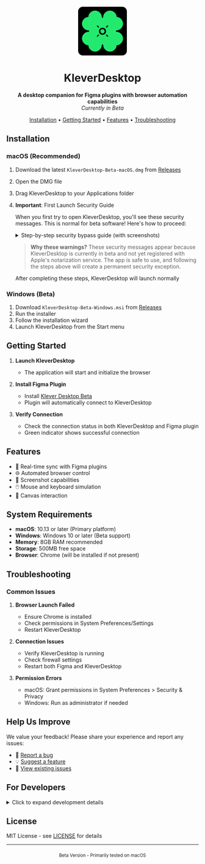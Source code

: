 <p align="center">
  <img src="app/src/main/resources/icon.png" width="128" height="128" alt="KleverDesktop Logo">
</p>

<h1 align="center">KleverDesktop</h1>

<p align="center">
  <b>A desktop companion for Figma plugins with browser automation capabilities</b>
  <br>
  <i>Currently in Beta</i>
</p>

<p align="center">
  <a href="#installation">Installation</a> •
  <a href="#getting-started">Getting Started</a> •
  <a href="#features">Features</a> •
  <a href="#troubleshooting">Troubleshooting</a>
</p>

## Installation

### macOS (Recommended)
1. Download the latest `KleverDesktop-Beta-macOS.dmg` from [Releases](../../releases)
2. Open the DMG file
3. Drag KleverDesktop to your Applications folder

4. **Important**: First Launch Security Guide
   
   When you first try to open KleverDesktop, you'll see these security messages. This is normal for beta software! Here's how to proceed:

   <details>
   <summary>Step-by-step security bypass guide (with screenshots)</summary>

      If you see this message:
      <img width="306" alt="First security warning" src="https://github.com/user-attachments/assets/9e170e58-0c8c-4e4c-90d3-fe752bc20143" />
      
      **Don't click "Move to Trash"!** Instead:
      - Select "Open" from the context menu
      - Or go to system permissions & Grant the requested permissions
      <img width="740" alt="System permissions" src="https://github.com/user-attachments/assets/73cc3bfd-4851-40d5-86b7-1966a742c92a" />
   </details>

   > **Why these warnings?** These security messages appear because KleverDesktop is currently in beta and not yet registered with Apple's notarization service. The app is safe to use, and following the steps above will create a permanent security exception.

   After completing these steps, KleverDesktop will launch normally

### Windows (Beta)
1. Download `KleverDesktop-Beta-Windows.msi` from [Releases](../../releases)
2. Run the installer
3. Follow the installation wizard
4. Launch KleverDesktop from the Start menu

## Getting Started

1. **Launch KleverDesktop**
   - The application will start and initialize the browser

2. **Install Figma Plugin**
   - Install [Klever Desktop Beta](https://www.figma.com/community/plugin/1466767342108031572/klever-desktop-beta-next-gen-ai-usability-testing)
   - Plugin will automatically connect to KleverDesktop

3. **Verify Connection**
   - Check the connection status in both KleverDesktop and Figma plugin
   - Green indicator shows successful connection

## Features

- 🔄 Real-time sync with Figma plugins
- 🌐 Automated browser control
- 📸 Screenshot capabilities
- 🖱️ Mouse and keyboard simulation
- 🎨 Canvas interaction

## System Requirements

- **macOS**: 10.13 or later (Primary platform)
- **Windows**: Windows 10 or later (Beta support)
- **Memory**: 8GB RAM recommended
- **Storage**: 500MB free space
- **Browser**: Chrome (will be installed if not present)

## Troubleshooting

### Common Issues

1. **Browser Launch Failed**
   - Ensure Chrome is installed
   - Check permissions in System Preferences/Settings
   - Restart KleverDesktop

2. **Connection Issues**
   - Verify KleverDesktop is running
   - Check firewall settings
   - Restart both Figma and KleverDesktop

3. **Permission Errors**
   - macOS: Grant permissions in System Preferences > Security & Privacy
   - Windows: Run as administrator if needed

## Help Us Improve
We value your feedback! Please share your experience and report any issues:
- 🐛 [Report a bug](https://github.com/FigmaAI/KleverDesktop/issues/new?labels=bug&template=bug_report.md)
- 💡 [Suggest a feature](https://github.com/FigmaAI/KleverDesktop/issues/new?labels=enhancement&template=feature_request.md)
- 📝 [View existing issues](https://github.com/FigmaAI/KleverDesktop/issues)


## For Developers

<details>
<summary>Click to expand development details</summary>

### Project Structure
```
KleverDesktop/
├── app/                    # Main application
│   ├── src/               # Source files
│   │   └── main/kotlin/   # Kotlin source code
│   └── User_Data/         # Chrome user data
├── figma-client/          # Figma plugin (submodule)
└── config/                # Configuration files
```

### Building from Source
```bash
# Clone repository with submodules
git clone --recursive [repository-url]

# Build project
./gradlew build
```

### Architecture
- WebSocket Server for plugin communication
- Selenium WebDriver for browser control
- Kotlin/JVM backend
</details>

## License

MIT License - see [LICENSE](LICENSE) for details

---

<p align="center">
  <sub>Beta Version - Primarily tested on macOS</sub>
</p>
